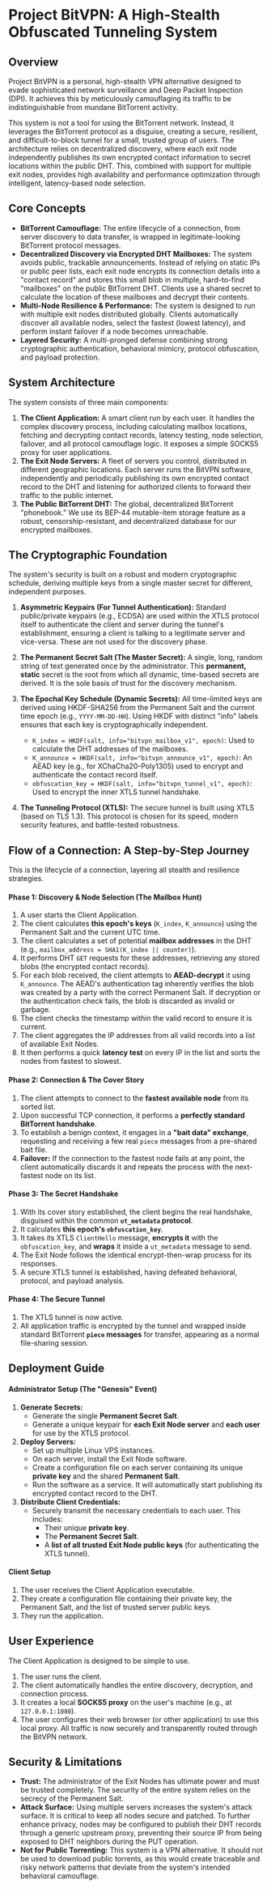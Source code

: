 
# Project BitVPN: A High-Stealth Obfuscated Tunneling System

## Overview

Project BitVPN is a personal, high-stealth VPN alternative designed to evade sophisticated network surveillance and Deep Packet Inspection (DPI). It achieves this by meticulously camouflaging its traffic to be indistinguishable from mundane BitTorrent activity.

This system is not a tool for using the BitTorrent network. Instead, it leverages the BitTorrent protocol as a disguise, creating a secure, resilient, and difficult-to-block tunnel for a small, trusted group of users. The architecture relies on decentralized discovery, where each exit node independently publishes its own encrypted contact information to secret locations within the public DHT. This, combined with support for multiple exit nodes, provides high availability and performance optimization through intelligent, latency-based node selection.

## Core Concepts

*   **BitTorrent Camouflage:** The entire lifecycle of a connection, from server discovery to data transfer, is wrapped in legitimate-looking BitTorrent protocol messages.
*   **Decentralized Discovery via Encrypted DHT Mailboxes:** The system avoids public, trackable announcements. Instead of relying on static IPs or public peer lists, each exit node encrypts its connection details into a "contact record" and stores this small blob in multiple, hard-to-find "mailboxes" on the public BitTorrent DHT. Clients use a shared secret to calculate the location of these mailboxes and decrypt their contents.
*   **Multi-Node Resilience & Performance:** The system is designed to run with multiple exit nodes distributed globally. Clients automatically discover all available nodes, select the fastest (lowest latency), and perform instant failover if a node becomes unreachable.
*   **Layered Security:** A multi-pronged defense combining strong cryptographic authentication, behavioral mimicry, protocol obfuscation, and payload protection.

## System Architecture

The system consists of three main components:

1.  **The Client Application:** A smart client run by each user. It handles the complex discovery process, including calculating mailbox locations, fetching and decrypting contact records, latency testing, node selection, failover, and all protocol camouflage logic. It exposes a simple SOCKS5 proxy for user applications.
2.  **The Exit Node Servers:** A fleet of servers you control, distributed in different geographic locations. Each server runs the BitVPN software, independently and periodically publishing its own encrypted contact record to the DHT and listening for authorized clients to forward their traffic to the public internet.
3.  **The Public BitTorrent DHT:** The global, decentralized BitTorrent "phonebook." We use its BEP-44 mutable-item storage feature as a robust, censorship-resistant, and decentralized database for our encrypted mailboxes.

## The Cryptographic Foundation

The system's security is built on a robust and modern cryptographic schedule, deriving multiple keys from a single master secret for different, independent purposes.

1.  **Asymmetric Keypairs (For Tunnel Authentication):** Standard public/private keypairs (e.g., ECDSA) are used within the XTLS protocol itself to authenticate the client and server during the tunnel's establishment, ensuring a client is talking to a legitimate server and vice-versa. These are not used for the discovery phase.

2.  **The Permanent Secret Salt (The Master Secret):** A single, long, random string of text generated once by the administrator. This **permanent, static** secret is the root from which all dynamic, time-based secrets are derived. It is the sole basis of trust for the discovery mechanism.

3.  **The Epochal Key Schedule (Dynamic Secrets):** All time-limited keys are derived using HKDF-SHA256 from the Permanent Salt and the current time epoch (e.g., `YYYY-MM-DD-HH`). Using HKDF with distinct "info" labels ensures that each key is cryptographically independent.
    *   `K_index = HKDF(salt, info="bitvpn_mailbox_v1", epoch)`: Used to calculate the DHT addresses of the mailboxes.
    *   `K_announce = HKDF(salt, info="bitvpn_announce_v1", epoch)`: An AEAD key (e.g., for XChaCha20-Poly1305) used to encrypt and authenticate the contact record itself.
    *   `obfuscation_key = HKDF(salt, info="bitvpn_tunnel_v1", epoch)`: Used to encrypt the inner XTLS tunnel handshake.

4.  **The Tunneling Protocol (XTLS):** The secure tunnel is built using XTLS (based on TLS 1.3). This protocol is chosen for its speed, modern security features, and battle-tested robustness.

## Flow of a Connection: A Step-by-Step Journey

This is the lifecycle of a connection, layering all stealth and resilience strategies.

#### Phase 1: Discovery & Node Selection (The Mailbox Hunt)

1.  A user starts the Client Application.
2.  The client calculates **this epoch's keys** (`K_index`, `K_announce`) using the Permanent Salt and the current UTC time.
3.  The client calculates a set of potential **mailbox addresses** in the DHT (e.g., `mailbox_address = SHA1(K_index || counter)`).
4.  It performs DHT `GET` requests for these addresses, retrieving any stored blobs (the encrypted contact records).
5.  For each blob received, the client attempts to **AEAD-decrypt** it using `K_announce`. The AEAD's authentication tag inherently verifies the blob was created by a party with the correct Permanent Salt. If decryption or the authentication check fails, the blob is discarded as invalid or garbage.
6.  The client checks the timestamp within the valid record to ensure it is current.
7.  The client aggregates the IP addresses from all valid records into a list of available Exit Nodes.
8.  It then performs a quick **latency test** on every IP in the list and sorts the nodes from fastest to slowest.

#### Phase 2: Connection & The Cover Story

1.  The client attempts to connect to the **fastest available node** from its sorted list.
2.  Upon successful TCP connection, it performs a **perfectly standard BitTorrent handshake**.
3.  To establish a benign context, it engages in a **"bait data" exchange**, requesting and receiving a few real `piece` messages from a pre-shared bait file.
4.  **Failover:** If the connection to the fastest node fails at any point, the client automatically discards it and repeats the process with the next-fastest node on its list.

#### Phase 3: The Secret Handshake

1.  With its cover story established, the client begins the real handshake, disguised within the common **`ut_metadata` protocol**.
2.  It calculates **this epoch's `obfuscation_key`**.
3.  It takes its XTLS `ClientHello` message, **encrypts it** with the `obfuscation_key`, and **wraps** it inside a `ut_metadata` message to send.
4.  The Exit Node follows the identical encrypt-then-wrap process for its responses.
5.  A secure XTLS tunnel is established, having defeated behavioral, protocol, and payload analysis.

#### Phase 4: The Secure Tunnel

1.  The XTLS tunnel is now active.
2.  All application traffic is encrypted by the tunnel and wrapped inside standard BitTorrent **`piece` messages** for transfer, appearing as a normal file-sharing session.

## Deployment Guide

#### Administrator Setup (The "Genesis" Event)

1.  **Generate Secrets:**
    *   Generate the single **Permanent Secret Salt**.
    *   Generate a unique keypair for **each Exit Node server** and **each user** for use by the XTLS protocol.
2.  **Deploy Servers:**
    *   Set up multiple Linux VPS instances.
    *   On each server, install the Exit Node software.
    *   Create a configuration file on each server containing its unique **private key** and the shared **Permanent Salt**.
    *   Run the software as a service. It will automatically start publishing its encrypted contact record to the DHT.
3.  **Distribute Client Credentials:**
    *   Securely transmit the necessary credentials to each user. This includes:
        *   Their unique **private key**.
        *   The **Permanent Secret Salt**.
        *   A **list of all trusted Exit Node public keys** (for authenticating the XTLS tunnel).

#### Client Setup

1.  The user receives the Client Application executable.
2.  They create a configuration file containing their private key, the Permanent Salt, and the list of trusted server public keys.
3.  They run the application.

## User Experience

The Client Application is designed to be simple to use.

1.  The user runs the client.
2.  The client automatically handles the entire discovery, decryption, and connection process.
3.  It creates a local **SOCKS5 proxy** on the user's machine (e.g., at `127.0.0.1:1080`).
4.  The user configures their web browser (or other application) to use this local proxy. All traffic is now securely and transparently routed through the BitVPN network.

## Security & Limitations

*   **Trust:** The administrator of the Exit Nodes has ultimate power and must be trusted completely. The security of the entire system relies on the secrecy of the Permanent Salt.
*   **Attack Surface:** Using multiple servers increases the system's attack surface. It is critical to keep all nodes secure and patched. To further enhance privacy, nodes may be configured to publish their DHT records through a generic upstream proxy, preventing their source IP from being exposed to DHT neighbors during the PUT operation.
*   **Not for Public Torrenting:** This system is a VPN alternative. It should not be used to download public torrents, as this would create traceable and risky network patterns that deviate from the system's intended behavioral camouflage.
